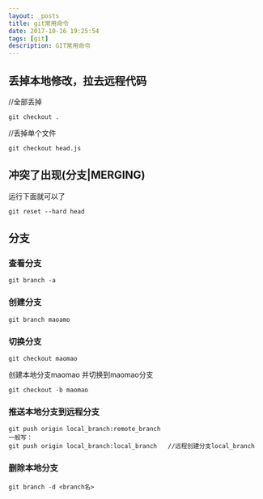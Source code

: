 ```yaml
---
layout: _posts
title: git常用命令
date: 2017-10-16 19:25:54
tags: [git]
description: GIT常用命令
---
```


## 丢掉本地修改，拉去远程代码
//全部丢掉
```
git checkout .
```

//丢掉单个文件
```
git checkout head.js
```


## 冲突了出现(分支|MERGING)
运行下面就可以了
```
git reset --hard head 
```

## 分支
### 查看分支
```
git branch -a
```

### 创建分支
```
git branch maoamo
```

### 切换分支
```
git checkout maomao
```

创建本地分支maomao 并切换到maomao分支
```
git checkout -b maomao
```

### 推送本地分支到远程分支
```
git push origin local_branch:remote_branch
一般写：
git push origin local_branch:local_branch   //远程创建分支local_branch
```

### 删除本地分支
```
git branch -d <branch名>
```